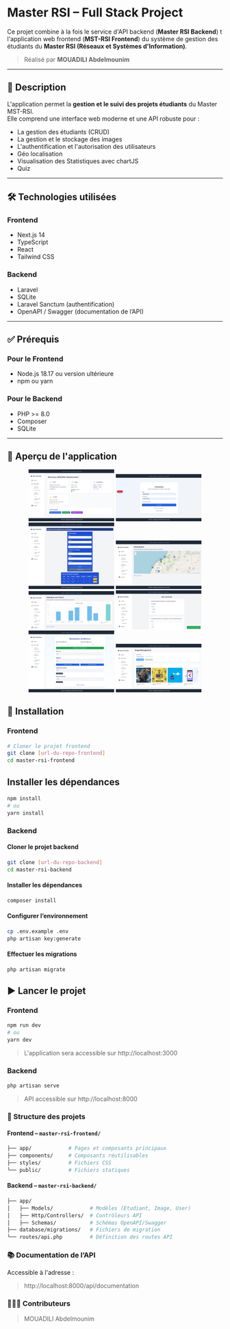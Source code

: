 # Master RSI – Full Stack Project

Ce projet combine à la fois le service d'API backend (**Master RSI Backend**) t l'application web frontend (**MST-RSI Frontend**) du système de gestion des étudiants du **Master RSI (Réseaux et Systèmes d'Information)**.

> Réalisé par **MOUADILI Abdelmounim**

---

## 🧭 Description

L'application permet la **gestion et le suivi des projets étudiants** du Master MST-RSI.  
Elle comprend une interface web moderne et une API robuste pour :

- La gestion des étudiants (CRUD)
- La gestion et le stockage des images
- L'authentification et l'autorisation des utilisateurs
- Géo localisation
- Visualisation des Statistiques avec chartJS
- Quiz

---

## 🛠️ Technologies utilisées

### Frontend

- Next.js 14
- TypeScript
- React
- Tailwind CSS

### Backend

- Laravel
- SQLite
- Laravel Sanctum (authentification)
- OpenAPI / Swagger (documentation de l’API)

---

## ✅ Prérequis

### Pour le Frontend

- Node.js 18.17 ou version ultérieure
- npm ou yarn

### Pour le Backend

- PHP >= 8.0
- Composer
- SQLite

---

## 📸 Aperçu de l'application

<div align="center">
  <img src="screenshots/home.png" width="200"/>
  <img src="screenshots/localhost_3000_login.png" width="200"/>
  <img src="screenshots/formulaires.png" width="200"/>
  <img src="screenshots/localhost_3000_projects_geolocation.png" width="200"/>
  <img src="screenshots/chartjs.png" width="200"/>
  <img src="screenshots/quiz-js.png" width="200"/>
  <img src="screenshots/matrices.png" width="200"/>
  <img src="screenshots/localhost_3000_projects_images.png" width="200"/>

</div>

## 🚀 Installation

### Frontend

```bash
# Cloner le projet frontend
git clone [url-du-repo-frontend]
cd master-rsi-frontend
```

## Installer les dépendances

```bash
npm install
# ou
yarn install
```

### Backend

#### Cloner le projet backend

```bash
git clone [url-du-repo-backend]
cd master-rsi-backend
```

#### Installer les dépendances

```bash
composer install
```

#### Configurer l’environnement

```bash
cp .env.example .env
php artisan key:generate
```

#### Effectuer les migrations

```bash
php artisan migrate
```

## ▶️ Lancer le projet

### Frontend

```bash
npm run dev
# ou
yarn dev
```

> L'application sera accessible sur http://localhost:3000

### Backend

```bash
php artisan serve
```

> API accessible sur http://localhost:8000

### 📁 Structure des projets

#### Frontend – `master-rsi-frontend/`

```bash
├── app/            # Pages et composants principaux
├── components/     # Composants réutilisables
├── styles/         # Fichiers CSS
└── public/         # Fichiers statiques
```

#### Backend – `master-rsi-backend/`

```bash
├── app/
│   ├── Models/            # Modèles (Etudiant, Image, User)
│   ├── Http/Controllers/  # Contrôleurs API
│   ├── Schemas/           # Schémas OpenAPI/Swagger
├── database/migrations/   # Fichiers de migration
└── routes/api.php         # Définition des routes API
```

### 📚 Documentation de l’API

Accessible à l'adresse :

> http://localhost:8000/api/documentation

### 👩🏻‍💻 Contributeurs

> MOUADILI Abdelmounim
